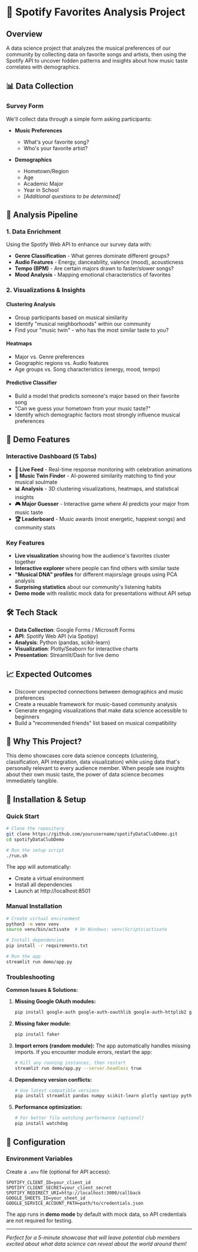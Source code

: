 # 🎵 Spotify Favorites Analysis Project

## Overview
A data science project that analyzes the musical preferences of our community by collecting data on favorite songs and artists, then using the Spotify API to uncover hidden patterns and insights about how music taste correlates with demographics.

## 📊 Data Collection

### Survey Form
We'll collect data through a simple form asking participants:
- **Music Preferences**
  - What's your favorite song?
  - Who's your favorite artist?
  
- **Demographics** 
  - Hometown/Region
  - Age
  - Academic Major
  - Year in School
  - *[Additional questions to be determined]*

## 🔬 Analysis Pipeline

### 1. Data Enrichment
Using the Spotify Web API to enhance our survey data with:
- **Genre Classification** - What genres dominate different groups?
- **Audio Features** - Energy, danceability, valence (mood), acousticness
- **Tempo (BPM)** - Are certain majors drawn to faster/slower songs?
- **Mood Analysis** - Mapping emotional characteristics of favorites

### 2. Visualizations & Insights

#### Clustering Analysis
- Group participants based on musical similarity
- Identify "musical neighborhoods" within our community
- Find your "music twin" - who has the most similar taste to you?

#### Heatmaps
- Major vs. Genre preferences
- Geographic regions vs. Audio features  
- Age groups vs. Song characteristics (energy, mood, tempo)

#### Predictive Classifier
- Build a model that predicts someone's major based on their favorite song
- "Can we guess your hometown from your music taste?"
- Identify which demographic factors most strongly influence musical preferences

## 🎯 Demo Features

### Interactive Dashboard (5 Tabs)
- **🎯 Live Feed** - Real-time response monitoring with celebration animations
- **👥 Music Twin Finder** - AI-powered similarity matching to find your musical soulmate
- **📊 Analysis** - 3D clustering visualizations, heatmaps, and statistical insights
- **🎮 Major Guesser** - Interactive game where AI predicts your major from music taste
- **🏆 Leaderboard** - Music awards (most energetic, happiest songs) and community stats

### Key Features
- **Live visualization** showing how the audience's favorites cluster together
- **Interactive explorer** where people can find others with similar taste
- **"Musical DNA" profiles** for different majors/age groups using PCA analysis
- **Surprising statistics** about our community's listening habits
- **Demo mode** with realistic mock data for presentations without API setup

## 🛠️ Tech Stack
- **Data Collection**: Google Forms / Microsoft Forms
- **API**: Spotify Web API (via Spotipy)
- **Analysis**: Python (pandas, scikit-learn)
- **Visualization**: Plotly/Seaborn for interactive charts
- **Presentation**: Streamlit/Dash for live demo

## 📈 Expected Outcomes
- Discover unexpected connections between demographics and music preferences
- Create a reusable framework for music-based community analysis
- Generate engaging visualizations that make data science accessible to beginners
- Build a "recommended friends" list based on musical compatibility

## 🚀 Why This Project?
This demo showcases core data science concepts (clustering, classification, API integration, data visualization) while using data that's personally relevant to every audience member. When people see insights about their own music taste, the power of data science becomes immediately tangible.

## 🔧 Installation & Setup

### Quick Start
```bash
# Clone the repository
git clone https://github.com/yourusername/spotifyDataClubDemo.git
cd spotifyDataClubDemo

# Run the setup script
./run.sh
```

The app will automatically:
- Create a virtual environment
- Install all dependencies
- Launch at http://localhost:8501

### Manual Installation
```bash
# Create virtual environment
python3 -m venv venv
source venv/bin/activate  # On Windows: venv\Scripts\activate

# Install dependencies
pip install -r requirements.txt

# Run the app
streamlit run demo/app.py
```

### Troubleshooting

**Common Issues & Solutions:**

1. **Missing Google OAuth modules:**
   ```bash
   pip install google-auth google-auth-oauthlib google-auth-httplib2 google-api-python-client
   ```

2. **Missing faker module:**
   ```bash
   pip install faker
   ```

3. **Import errors (random module):**
   The app automatically handles missing imports. If you encounter module errors, restart the app:
   ```bash
   # Kill any running instances, then restart
   streamlit run demo/app.py --server.headless true
   ```

4. **Dependency version conflicts:**
   ```bash
   # Use latest compatible versions
   pip install streamlit pandas numpy scikit-learn plotly spotipy python-dotenv faker --upgrade
   ```

5. **Performance optimization:**
   ```bash
   # For better file watching performance (optional)
   pip install watchdog
   ```

## 📝 Configuration

### Environment Variables
Create a `.env` file (optional for API access):
```
SPOTIFY_CLIENT_ID=your_client_id
SPOTIFY_CLIENT_SECRET=your_client_secret
SPOTIFY_REDIRECT_URI=http://localhost:3000/callback
GOOGLE_SHEETS_ID=your_sheet_id
GOOGLE_SERVICE_ACCOUNT_PATH=path/to/credentials.json
```

The app runs in **demo mode** by default with mock data, so API credentials are not required for testing.

---
*Perfect for a 5-minute showcase that will leave potential club members excited about what data science can reveal about the world around them!*
